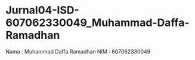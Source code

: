 # Jurnal04-ISD-607062330049_Muhammad-Daffa-Ramadhan
Nama : Muhammad Daffa Ramadhan
NIM  : 607062330049
